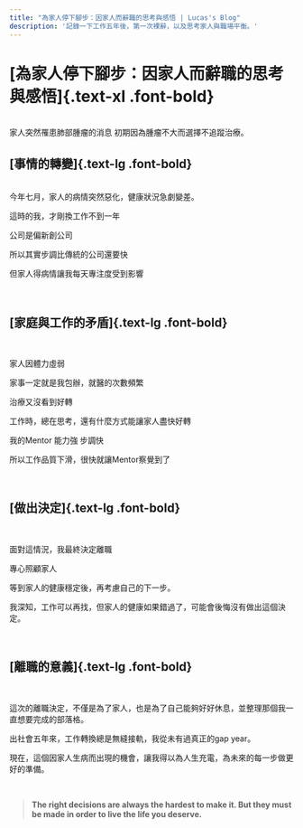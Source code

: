 ```yaml
---
title: "為家人停下腳步：因家人而辭職的思考與感悟 | Lucas's Blog"
description: '記錄一下工作五年後，第一次裸辭，以及思考家人與職場平衡。'
---
```


# [為家人停下腳步：因家人而辭職的思考與感悟]{.text-xl .font-bold}
<br>
家人突然罹患肺部腫瘤的消息
初期因為腫瘤不大而選擇不追蹤治療。  

## [事情的轉變]{.text-lg .font-bold}
<br>
今年七月，家人的病情突然惡化，健康狀況急劇變差。

這時的我，才剛換工作不到一年

公司是偏新創公司

所以其實步調比傳統的公司還要快

但家人得病情讓我每天專注度受到影響

<br>

## [家庭與工作的矛盾]{.text-lg .font-bold}
<br>

家人因體力虛弱

家事一定就是我包辦，就醫的次數頻繁

治療又沒看到好轉

工作時，總在思考，還有什麼方式能讓家人盡快好轉

我的Mentor 能力強 步調快

所以工作品質下滑，很快就讓Mentor察覺到了

<br>

## [做出決定]{.text-lg .font-bold}
<br>

面對這情況，我最終決定離職

專心照顧家人

等到家人的健康穩定後，再考慮自己的下一步。

我深知，工作可以再找，但家人的健康如果錯過了，可能會後悔沒有做出這個決定。

<br>

## [離職的意義]{.text-lg .font-bold}
<br>

這次的離職決定，不僅是為了家人，也是為了自己能夠好好休息，並整理那個我一直想要完成的部落格。

出社會五年來，工作轉換總是無縫接軌，我從未有過真正的gap year。

現在，這個因家人生病而出現的機會，讓我得以為人生充電，為未來的每一步做更好的準備。

<br>

>**The right decisions are always the hardest to make it. But they must be made in order to live the life you deserve.**
